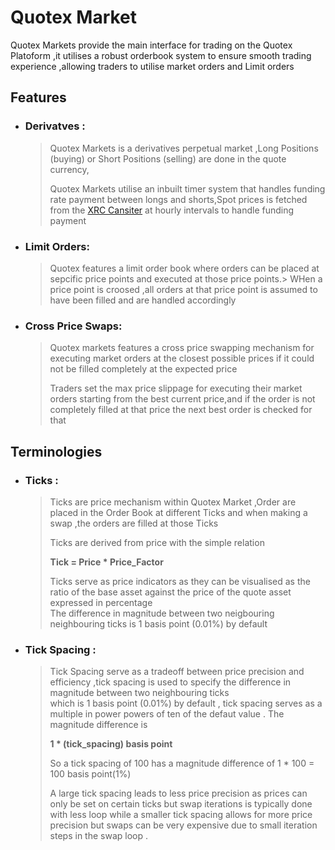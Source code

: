 # **Quotex Market**

Quotex Markets provide the main interface for trading on the Quotex Platoform ,it utilises a robust orderbook system to ensure smooth trading experience ,allowing traders to utilise market orders and Limit orders

## **Features**

+ ### **Derivatves** :

   > Quotex Markets is a derivatives perpetual market ,Long Positions (buying) or Short Positions (selling) are done in the quote currency,
   >
   > Quotex Markets utilise an inbuilt timer system that handles funding rate payment between longs and shorts,Spot prices is fetched from the [XRC Cansiter](https://internetcomputer.org/docs/references/system-canisters/xrc) at hourly intervals to handle funding payment

+ ### **Limit Orders**:

  > Quotex features a limit order book where orders can be placed at sepcific price points and executed at those price points.>
   > WHen a price point is croosed ,all orders at that price point is assumed to have been filled and are handled accordingly

+ ### **Cross Price Swaps**:

   > Quotex markets features a cross price swapping mechanism for executing market orders at the closest possible prices if it could not be filled completely at the expected  price
   >
   > Traders set the max price slippage for executing their market orders starting from the best current price,and if the order is not completely filled at that price the next best order is checked for that

## **Terminologies**
+ ### **Ticks** :

    > Ticks are price mechanism within Quotex Market ,Order are placed in the Order Book at different Ticks and when making a swap ,the orders are filled at those Ticks
    >
    > Ticks are derived from price with the simple relation <br>
    >
    >  **Tick = Price * Price_Factor**
    >
    > Ticks serve as price indicators as they can be visualised as the ratio of the base asset against the  price of the quote asset expressed in percentage <br>
    > The difference in magnitude between two neigbouring neighbouring ticks is 1 basis point (0.01%) by default 

+ ### **Tick Spacing** :

   >Tick Spacing serve as a tradeoff between price precision and efficiency ,tick spacing is used to specify the difference in magnitude between two neighbouring ticks<br>
   > which is 1 basis point (0.01%) by default , tick spacing serves as a multiple in power powers of ten of the defaut value . The magnitude difference is 
   >
   > **1 * (tick_spacing) basis point** 
   >
   > So a tick spacing of 100 has a magnitude difference of 1 * 100 = 100 basis point(1%)<br>
   >
   > A large tick spacing leads to less price precision as prices can only be set on certain ticks but swap iterations is typically done with less loop while a smaller tick spacing allows for more price precision but swaps can be very expensive due to small iteration steps in the swap loop .
